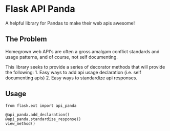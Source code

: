 # Flask API Panda
A helpful library for Pandas to make their web apis awesome!

## The Problem
Homegrown web API's are often a gross amalgam conflict standards and
usage patterns, and of course, not self documenting.

This library seeks to provide a series of decorator methods that
will provide the following:
    1. Easy ways to add api usage declaration (i.e. self documenting apis)
    2. Easy ways to standardize api responses.

## Usage
  
    from flask.ext import api_panda
    
    @api_panda.add_declaration()
    @api_panda.standardize_response()
    view_method()



